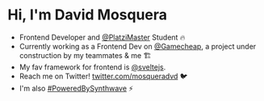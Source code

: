 # Hi, I'm David Mosquera

- Frontend Developer and [@PlatziMaster](https://github.com/PlatziMaster) Student 🔥
- Currently working as a Frontend Dev on [@Gamecheap](https://github.com/fresh-xcraping-enchiladas), a project under construction by my teammates & me 🏗️
- My fav framework for frontend is [@sveltejs](https://github.com/sveltejs).
- Reach me on Twitter! [twitter.com/mosqueradvd](https://twitter.com/mosqueradvd) 🐦
- I'm also [#PoweredBySynthwave](https://www.youtube.com/watch?v=xdQBN3jhjb8&t=3203s) ⚡
